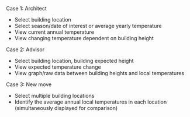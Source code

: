 Case 1: Architect
* Select building location
* Select season/date of interest or average yearly temperature
* View current annual temperature
* View changing temperature dependent on building height

Case 2: Advisor
* Select building location, building expected height
* View expected temperature change
* View graph/raw data between building heights and local temperatures

Case 3: New move
* Select multiple building locations
* Identify the average annual local temperatures in each location (simultaneously displayed for comparison)
